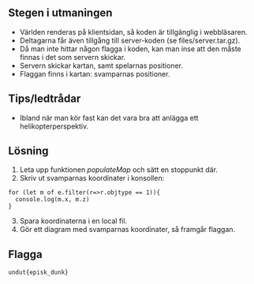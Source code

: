 ## Stegen i utmaningen
* Världen renderas på klientsidan, så koden är tillgänglig i webbläsaren.
* Deltagarna får även tillgång till server-koden (se files/server.tar.gz).
* Då man inte hittar någon flagga i koden, kan man inse att den måste finnas i
  det som servern skickar.
* Servern skickar kartan, samt spelarnas positioner.
* Flaggan finns i kartan: svamparnas positioner.

## Tips/ledtrådar
* Ibland när man kör fast kan det vara bra att anlägga ett
  helikopterperspektiv.

## Lösning
1. Leta upp funktionen _populateMap_ och sätt en stoppunkt där.
2. Skriv ut svamparnas koordinater i konsollen:
```
for (let m of e.filter(r=>r.objtype == 1)){
  console.log(m.x, m.z)
}
```
3. Spara koordinaterna i en local fil.
3. Gör ett diagram med svamparnas koordinater, så framgår flaggan.

## Flagga

`undut{episk_dunk}`
